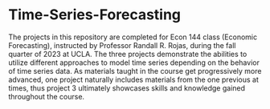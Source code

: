 # Time-Series-Forecasting

The projects in this repository are completed for Econ 144 class (Economic Forecasting), instructed by Professor Randall R. Rojas, during the fall quarter of 2023 at UCLA. The three projects demonstrate the abilities to utilize different approaches to model time series depending on the behavior of time series data. As materials taught in the course get progressively more advanced, one project naturally includes materials from the one previous at times, thus project 3 ultimately showcases skills and knowledge gained throughout the course.
